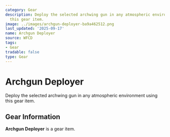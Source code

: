 ```yaml
---
category: Gear
description: Deploy the selected archwing gun in any atmospheric environment using
  this gear item.
image: ../images/archgun-deployer-ba9a462512.png
last_updated: '2025-09-17'
name: Archgun Deployer
source: WFCD
tags:
- Gear
tradable: false
type: Gear
---
```


# Archgun Deployer

Deploy the selected archwing gun in any atmospheric environment using this gear item.

## Gear Information

**Archgun Deployer** is a gear item.

